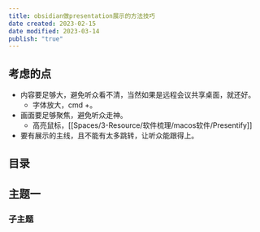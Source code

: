```yaml
---
title: obsidian做presentation展示的方法技巧
date created: 2023-02-15
date modified: 2023-03-14
publish: "true"
---
```


## 考虑的点

- 内容要足够大，避免听众看不清，当然如果是远程会议共享桌面，就还好。
	- 字体放大，cmd +。
- 画面要足够聚焦，避免听众走神。
	- 高亮鼠标，[[Spaces/3-Resource/软件梳理/macos软件/Presentify]]
- 要有展示的主线，且不能有太多跳转，让听众能跟得上。

## 目录

## 主题一

### 子主题